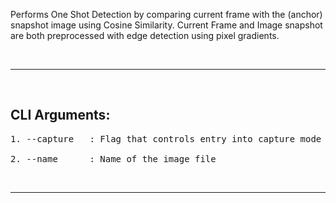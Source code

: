 Performs One Shot Detection by comparing current frame with the (anchor) snapshot image using Cosine Similarity. Current Frame and Image snapshot are both preprocessed with edge detection using pixel gradients.

&nbsp;

---

&nbsp;


## **CLI Arguments:**

<pre>
1. --capture   : Flag that controls entry into capture mode

2. --name      : Name of the image file
</pre>

&nbsp;

---